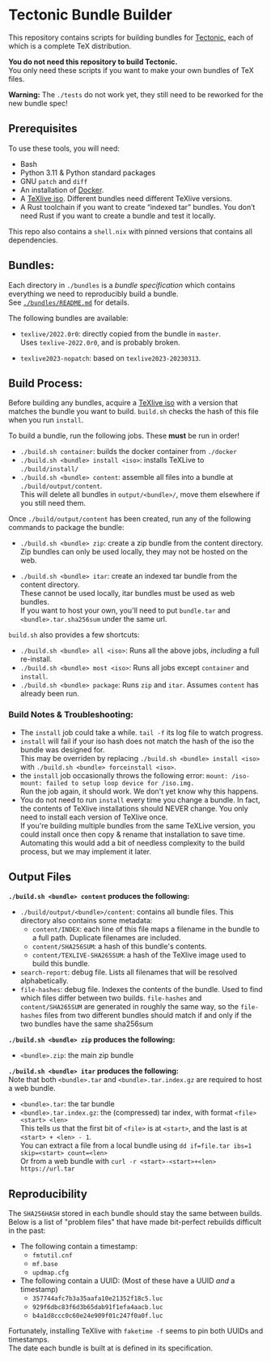 # Tectonic Bundle Builder

This repository contains scripts for building bundles for
[Tectonic](https://tectonic-typesetting.github.io), each of which is a complete TeX distribution.

**You do not need this repository to build Tectonic.** \
You only need these scripts if you want to make your own bundles of TeX files.

**Warning:** The `./tests` do not work yet, they still need to be reworked for the new bundle spec!








## Prerequisites

To use these tools, you will need:

- Bash
- Python 3.11 & Python standard packages
- GNU `patch` and `diff`
- An installation of [Docker](https://www.docker.com/).
- A [TeXlive iso](https://tug.org/texlive/acquire-iso.html). Different bundles need different TeXlive versions.
- A Rust toolchain if you want to create “indexed tar” bundles. You don’t
  need Rust if you want to create a bundle and test it locally.

This repo also contains a `shell.nix` with pinned versions that contains all dependencies.








## Bundles:
Each directory in `./bundles` is a *bundle specification* which contains everything we need to reproducibly build a bundle.\
See [`./bundles/README.md`](./bundles/README.md) for details.

The following bundles are available:
 - `texlive/2022.0r0`: directly copied from the bundle in `master`. \
 Uses `texlive-2022.0r0`, and is probably broken.

 - `texlive2023-nopatch`: based on `texlive2023-20230313`.









## Build Process:
Before building any bundles, acquire a [TeXlive iso](https://tug.org/texlive/acquire-iso.html) with a version that matches the bundle you want to build. `build.sh` checks the hash of this file when you run `install`.

To build a bundle, run the following jobs. These **must** be run in order!

 - `./build.sh container`: builds the docker container from `./docker`
 - `./build.sh <bundle> install <iso>`: installs TeXLive to `./build/install/`
 - `./build.sh <bundle> content`: assemble all files into a bundle at `./build/output/content`.\
  This will delete all bundles in `output/<bundle>/`, move them elsewhere if you still need them.

Once `./build/output/content` has been created, run any of the following commands to package the bundle:

 - `./build.sh <bundle> zip`: create a zip bundle from the content directory.\
  Zip bundles can only be used locally, they may not be hosted on the web.

 - `./build.sh <bundle> itar`: create an indexed tar bundle from the content directory. \
 These cannot be used locally, itar bundles must be used as web bundles. \
 If you want to host your own, you'll need to put `bundle.tar` and `<bundle>.tar.sha256sum` under the same url.

`build.sh` also provides a few shortcuts:
 - `./build.sh <bundle> all <iso>`: Runs all the above jobs, *including* a full re-install.
 - `./build.sh <bundle> most <iso>`: Runs all jobs except `container` and `install`.
 - `./build.sh <bundle> package`: Runs `zip` and `itar`. Assumes `content` has already been run.



### Build Notes & Troubleshooting:
 - The `install` job could take a while. `tail -f` its log file to watch progress.
 - `install` will fail if your iso hash does not match the hash of the iso the bundle was designed for.\
 This may be overriden by replacing `./build.sh <bundle> install <iso>` with `./build.sh <bundle> forceinstall <iso>`.
 - the `install` job occasionally throws the following error: `mount: /iso-mount: failed to setup loop device for /iso.img.`\
 Run the job again, it should work. We don't yet know why this happens.
 - You do not need to run `install` every time you change a bundle. In fact, the contents of TeXlive installations should NEVER change. You only need to install each version of TeXlive once.\
 If you're building multiple bundles from the same TeXLive version, you could install once then copy & rename that installation to save time. Automating this would add a bit of needless complexity to the build process, but we may implement it later.






## Output Files


**`./build.sh <bundle> content` produces the following:**
 - `./build/output/<bundle>/content`: contains all bundle files. This directory also contains some metadata:
   - `content/INDEX`: each line of this file maps a filename in the bundle to a full path. Duplicate filenames are included.
   - `content/SHA256SUM`: a hash of this bundle's contents.
   - `content/TEXLIVE-SHA265SUM`: a hash of the TeXlive image used to build this bundle.
 - `search-report`: debug file. Lists all filenames that will be resolved alphabetically.
 - `file-hashes`: debug file. Indexes the contents of the bundle. Used to find which files differ between two builds.
  `file-hashes` and `content/SHA265SUM` are generated in roughly the same way, so the `file-hashes` files from two different bundles should match if and only if the two bundles have the same sha256sum


**`./build.sh <bundle> zip` produces the following:**
 - `<bundle>.zip`: the main zip bundle



**`./build.sh <bundle> itar` produces the following:**\
Note that both `<bundle>.tar` and `<bundle>.tar.index.gz` are required to host a web bundle.
 - `<bundle>.tar`: the tar bundle
 - `<bundle>.tar.index.gz`: the (compressed) tar index, with format `<file> <start> <len>`\
 This tells us that the first bit of `<file>` is at `<start>`, and the last is at `<start> + <len> - 1`.\
 You can extract a file from a local bundle using `dd if=file.tar ibs=1 skip=<start> count=<len>`\
 Or from a web bundle with `curl -r <start>-<start>+<len> https://url.tar`







## Reproducibility
The `SHA256HASH` stored in each bundle should stay the same between builds. \
Below is a list of "problem files" that have made bit-perfect rebuilds difficult in the past:

 - The following contain a timestamp:
   - `fmtutil.cnf`
   - `mf.base`
   - `updmap.cfg`
 - The following contain a UUID: (Most of these have a UUID *and* a timestamp)
   - `357744afc7b3a35aafa10e21352f18c5.luc`
   - `929f6dbc83f6d3b65dab91f1efa4aacb.luc`
   - `b4a1d8ccc0c60e24e909f01c247f0a0f.luc`

Fortunately, installing TeXlive with `faketime -f` seems to pin both UUIDs and timestamps.\
The date each bundle is built at is defined in its specification.

